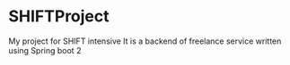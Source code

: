 # SHIFTProject
My project for SHIFT intensive
It is a backend of freelance service written using Spring boot 2
